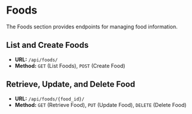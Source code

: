 # Foods

The Foods section provides endpoints for managing food information.

## List and Create Foods

- **URL:** `/api/foods/`
- **Method:** `GET` (List Foods), `POST` (Create Food)


## Retrieve, Update, and Delete Food

- **URL:** `/api/foods/{food_id}/`
- **Method:** `GET` (Retrieve Food), `PUT` (Update Food), `DELETE` (Delete Food)

